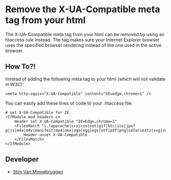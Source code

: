 # Remove the X-UA-Compatible meta tag from your html

The X-UA-Compatible meta tag from your html can be removed by using an htaccess rule instead.
The tag makes sure your Internet Explorer browser uses the specified browser rendering instead of the one used in the active browser.

## How To?!

Instead of adding the following meta tag to your html (which will not validate in W3C):

	<meta http-equiv="X-UA-Compatible" content="IE=edge,chrome=1" />

You can easily add these lines of code to your .htaccess file:

	# set X-UA-Compatible for IE
	<IfModule mod_headers.c>
		Header set X-UA-Compatible "IE=Edge,chrome=1"
		<FilesMatch "\.(appcache|crx|css|eot|gif|htc|ico|jpe?g|js|m4a|m4v|manifest|mp4|oex|oga|ogg|ogv|otf|pdf|png|safariextz|svg|svgz|ttf|vcf|webm|webp|woff|xml|xpi)$">
			Header unset X-UA-Compatible
		</FilesMatch>
	</IfModule>

## Developer

+ [Stijn Van Minnebruggen](http://donotfold.be)
